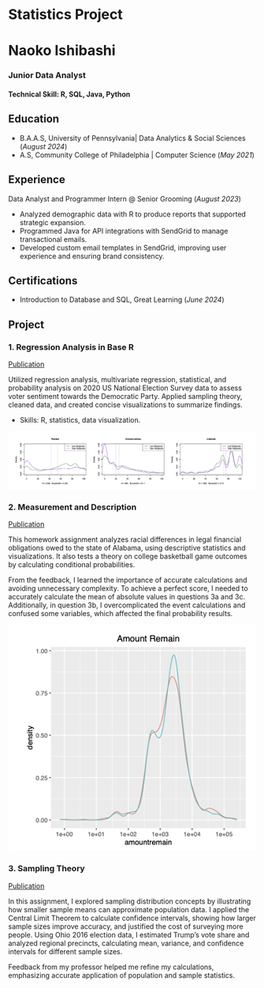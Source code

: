 # Statistics Project
# Naoko Ishibashi

### Junior Data Analyst


#### Technical Skill: R, SQL, Java, Python

## Education
- B.A.A.S, University of Pennsylvania| Data Analytics & Social Sciences (_August 2024_)
- A.S, Community College of Philadelphia | Computer Science (_May 2021_)

## Experience
Data Analyst and Programmer Intern @ Senior Grooming (_August 2023_)

- Analyzed demographic data with R to produce reports that supported strategic expansion.
- Programmed Java for API integrations with SendGrid to manage transactional emails.
- Developed custom email templates in SendGrid, improving user experience and ensuring brand consistency.

## Certifications
- Introduction to Database and SQL, Great Learning (_June 2024_)
  
## Project
### 1. Regression Analysis in Base R     
[Publication](https://github.com/naokoi0408/Final.Data310/blob/main/Regression%20Analysis%20/Regression_Analysis%20.pdf)

Utilized regression analysis, multivariate regression, statistical, and probability analysis on 2020 US National Election Survey data to assess voter sentiment towards the Democratic Party. Applied sampling theory, cleaned data, and created concise visualizations to summarize findings.
- Skills: R, statistics, data visualization.

![Regression Analysis](/Assets/Difference_in_Mean.png)

### 2. Measurement and Description     
[Publication](https://github.com/naokoi0408/MeasurementAndDescription.Data310/blob/main/1.MeasurementAndDescription.Data310/HW1_Data310_Naoko.pdf)

This homework assignment analyzes racial differences in legal financial obligations owed to the state of Alabama, using descriptive statistics and visualizations. It also tests a theory on college basketball game outcomes by calculating conditional probabilities.

From the feedback, I learned the importance of accurate calculations and avoiding unnecessary complexity. To achieve a perfect score, I needed to accurately calculate the mean of absolute values in questions 3a and 3c. Additionally, in question 3b, I overcomplicated the event calculations and confused some variables, which affected the final probability results.

![Measurement and Description](Assets/Measurement-and-Description.png)

### 3. Sampling Theory    
[Publication](https://github.com/naokoi0408/3.SamplingTheory.Data310/blob/main/3.SamplingTheory.Data310/HW3_Data310.pdf)

In this assignment, I explored sampling distribution concepts by illustrating how smaller sample means can approximate population data. I applied the Central Limit Theorem to calculate confidence intervals, showing how larger sample sizes improve accuracy, and justified the cost of surveying more people. Using Ohio 2016 election data, I estimated Trump’s vote share and analyzed regional precincts, calculating mean, variance, and confidence intervals for different sample sizes. 

Feedback from my professor helped me refine my calculations, emphasizing accurate application of population and sample statistics.

